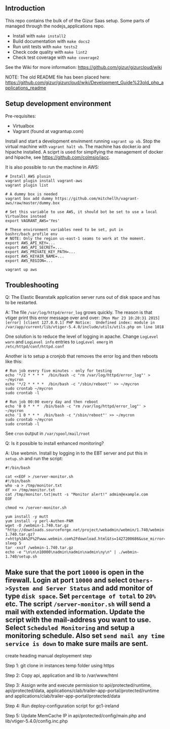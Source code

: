 Introduction
-----------

This repo contains the bulk of of the Gizur Saas setup. Some parts of managed
through the nodejs_applications repo.

 * Install with `make install2`
 * Build documentation with `make docs2`
 * Run unit tests with `make tests2`
 * Check code quality with `make lint2`
 * Check test coverage with `make coverage2`


See the Wiki for more information: https://github.com/gizur/gizurcloud/wiki


NOTE: The old README file has been placed here:
https://github.com/gizur/gizurcloud/wiki/Development_Guide%23old_php_applications_readme


Setup development environment
------------------------------

Pre-requisites:

 * Virtualbox
 * Vagrant (found at vagrantup.com)
 

Install and start a development envinment running `vagrant up vb`. Stop the virtual machine with `vagrant halt vb`.
The machine has docker.io and hipache installed. A sciprt is used for simplfying the management of docker and hipache,
see https://github.com/colmsjo/jacc.


It is also possible to run the machine in AWS:

```
# Install AWS plusin
vagrant plugin install vagrant-aws
vagrant plugin list

# A dummy box is needed
vagrant box add dummy https://github.com/mitchellh/vagrant-aws/raw/master/dummy.box

# Set this variable to use AWS, it should bot be set to use a local Virtualbox instead
export VAGRANT_AWS='Yes'

# These environment variables need to be set, put in bashrc/bach_profile env
# NOTE: Only the region us-east-1 seams to work at the moment.
export AWS_API_KEY=...
export AWS_API_SECRET=...
export AWS_PRIVATE_KEY_PATH=...
export AWS_KEYAIR_NAME=...
export AWS_REGION=...

vagrant up aws
```


Troubleshooting
---------------


Q: The Elastic Beanstalk application server runs out of disk space and has to be restarted.

A: The file `/var/log/httpd/error_log` grows quickly. The reason is that vtiger
print this error message over and over:
`[Mon Mar 23 10:20:31 2015] [error] [client 127.0.0.1] PHP Notice:  Undefined index: module in /var/app/current/lib/vtiger-5.4.0/include/utils/utils.php on line 1018`

One solution is to reduce the level of logging in apache. Change `LogLevel warn`
and `LogLevel info` entries to `LogLevel emerg` in `/etc/httpd/conf/httpd.conf`

Another is to setup a cronjob that removes the error log and then reboots like
this:

    # Run job every five minutes - only for testing
    echo '*/2 * * * *  /bin/bash -c "rm /var/log/httpd/error_log"' > ~/mycron
    echo '*/2 * * * *  /bin/bash -c "/sbin/reboot"' >> ~/mycron
    sudo crontab ~/mycron
    sudo crontab -l

    # Run job 00:00 every day and then reboot
    echo '0 0 * * *  /bin/bash -c "rm /var/log/httpd/error_log"' > ~/mycron
    echo '1 0 * * *  /bin/bash -c "/sbin/reboot"' >> ~/mycron
    sudo crontab ~/mycron
    sudo crontab -l


See `cron` output in `/var/spool/mail/root`


Q: Is it possible to install enhanced monitoring?

A: Use webmin. Install by logging in to the EBT server and put this in
`setup.sh` and run the script:

```
#!/bin/bash

cat <<EOF > /server-monitor.sh
#!/bin/bash
who -a > /tmp/monitor.txt
df >> /tmp/monitor.txt
cat /tmp/monitor.txt|mutt -s "Monitor alert!" admin@example.com
EOF

chmod +x /server-monitor.sh

yum install -y mutt
yum install -y perl-Authen-PAM
wget -O /webmin-1.740.tar.gz "http://downloads.sourceforge.net/project/webadmin/webmin/1.740/webmin-1.740.tar.gz?r=http%3A%2F%2Fwww.webmin.com%2Fdownload.html&ts=1427200686&use_mirror=heanet"
sleep 5
tar -xvzf /webmin-1.740.tar.gz
echo -e "\n\n\n10000\nadmin\nadmin\nadmin\ny\n" | ./webmin-1.740/setup.sh
```
Make sure that the port `10000` is open in the
firewall. Login at port `10000` and select `Others->System and Server Status` and add
monitor of type `disk space`. Set `percentage of total` to `20% `etc. The script
`/server-monitor.sh` will send a mail with extended information.
Update the script with the mail-address you want to use. Select
`Scheduled Monitoring` and setup a monitoring schedule. Also set
`send mail any time service is down` to make sure mails are sent.
----------------------------------------
create heading manual deployement step



Step 1: git clone in instances temp folder using https

Step 2: Copy api, application and lib to /var/www/html

Step 3: Assign write and execute permission to api/protected/runtime,
api/protected/data,
applications/clab/trailer-app-portal/protected/runtime and
applications/clab/trailer-app-portal/protected/data

Step 4: Run deploy-configuration script for gc1-ireland

Step 5: Update MemCache IP in  api/protected/config/main.php and
lib/vtiger-5.4.0/config.inc.php
